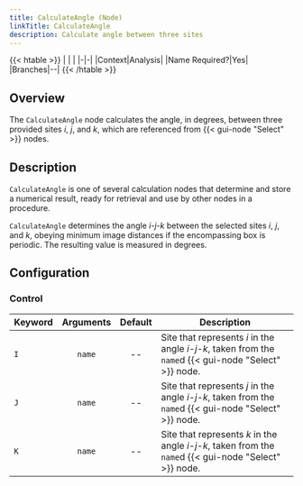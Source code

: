 ```yaml
---
title: CalculateAngle (Node)
linkTitle: CalculateAngle
description: Calculate angle between three sites
---
```


{{< htable >}}
| | |
|-|-|
|Context|Analysis|
|Name Required?|Yes|
|Branches|--|
{{< /htable >}}

## Overview

The `CalculateAngle` node calculates the angle, in degrees, between three provided sites $i$, $j$, and $k$, which are referenced from {{< gui-node "Select" >}} nodes.

## Description

`CalculateAngle` is one of several calculation nodes that determine and store a numerical result, ready for retrieval and use by other nodes in a procedure.

`CalculateAngle` determines the angle $i$-$j$-$k$ between the selected sites $i$, $j$, and $k$, obeying minimum image distances if the encompassing box is periodic. The resulting value is measured in degrees.

## Configuration

### Control

|Keyword|Arguments|Default|Description|
|:------|:--:|:-----:|-----------|
|`I`|`name`|--|Site that represents $i$ in the angle $i$-$j$-$k$, taken from the `name`d {{< gui-node "Select" >}} node.|
|`J`|`name`|--|Site that represents $j$ in the angle $i$-$j$-$k$, taken from the `name`d {{< gui-node "Select" >}} node.|
|`K`|`name`|--|Site that represents $k$ in the angle $i$-$j$-$k$, taken from the `name`d {{< gui-node "Select" >}} node.|
